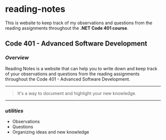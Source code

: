 # reading-notes
This is website to keep track of my observations and questions from the reading assignments throughout the **.NET Code 401 course**.

## Code 401 - Advanced Software Development

### *Overview*
Reading Notes is a website that can help you to write down and keep track of your observations and questions from the reading assignments throughout the Code 401 - Advanced Software Development. 


---
> It's a way to document and highlight your new knowledge. 
---


### *utilities* 

-  Observations
-  Questions 
-  Organizing ideas and new knowledge 


